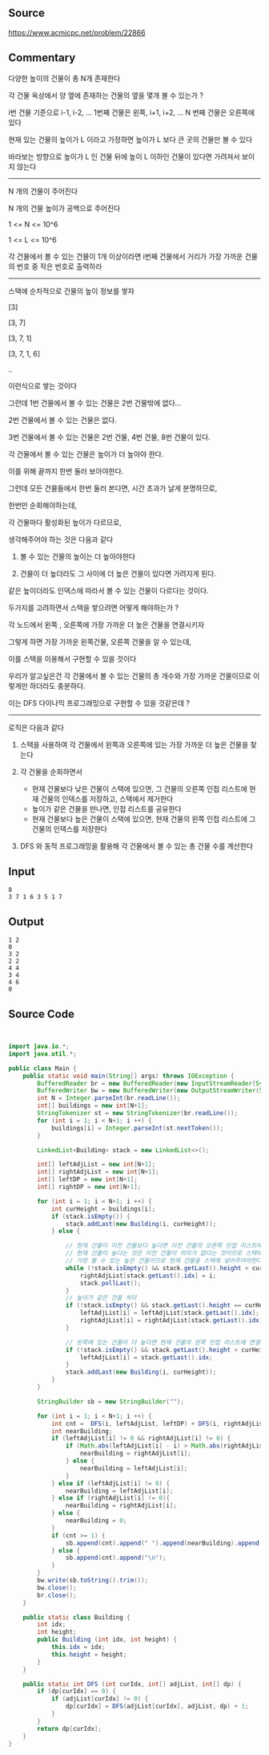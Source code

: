 ## Source

https://www.acmicpc.net/problem/22866

## Commentary

다양한 높이의 건물이 총 N개 존재한다

각 건물 옥상에서 양 옆에 존재하는 건물의 옆을 몇개 볼 수 있는가 ?

i번 건물 기준으로 i-1, i-2, ... 1번째 건물은 왼쪽, i+1, i+2, ... N 번째 건물은 오른쪽에 있다

현재 있는 건물의 높이가 L 이라고 가정하면 높이가 L 보다 큰 곳의 건물만 볼 수 있다

바라보는 방향으로 높이가 L 인 건물 뒤에 높이 L 이하인 건물이 있다면 가려져서 보이지 않는다

---

N 개의 건물이 주어진다

N 개의 건물 높이가 공백으로 주어진다

1 <= N <= 10^6

1 <= L <= 10^6

각 건물에서 볼 수 있는 건물이 1개 이상이라면 i번째 건물에서 거리가 가장 가까운 건물의 번호 중 작은 번호로 출력하라

----

스택에 순차적으로 건물의 높이 정보를 쌓자

[3]

[3, 7]

[3, 7, 1]

[3, 7, 1, 6]

..

이런식으로 쌓는 것이다

그런데 1번 건물에서 볼 수 있는 건물은 2번 건물밖에 없다...

2번 건물에서 볼 수 있는 건물은 없다.

3번 건물에서 볼 수 있는 건물은 2번 건물, 4번 건물, 8번 건물이 있다.

각 건물에서 볼 수 있는 건물은 높이가 더 높아야 한다.

이를 위해 끝까지 한번 둘러 보아야한다.

그런데 모든 건물들에서 한번 둘러 본다면, 시간 초과가 날게 분명하므로,

한번만 순회해야하는데,

각 건물마다 활성화된 높이가 다르므로,

생각해주어야 하는 것은 다음과 같다

1. 볼 수 있는 건물의 높이는 더 높아야한다

2. 건물이 더 높더라도 그 사이에 더 높은 건물이 있다면 가려지게 된다.

같은 높이더라도 인덱스에 따라서 볼 수 있는 건물이 다르다는 것이다.

두가지를 고려하면서 스택을 쌓으려면 어떻게 해야하는가 ?

각 노드에서 왼쪽 , 오른쪽에 가장 가까운 더 높은 건물을 연결시키자

그렇게 하면 가장 가까운 왼쪽건물, 오른쪽 건물을 알 수 있는데,

이를 스택을 이용해서 구현할 수 있을 것이다

우리가 알고싶은건 각 건물에서 볼 수 있는 건물의 총 개수와 가장 가까운 건물이므로 이렇게만 하더라도 충분하다.

이는 DFS 다이나믹 프로그래밍으로 구현할 수 있을 것같은데 ?

----

로직은 다음과 같다

1. 스택을 사용하여 각 건물에서 왼쪽과 오른쪽에 있는 가장 가까운 더 높은 건물을 찾는다

2. 각 건물을 순회하면서
    - 현재 건물보다 낮은 건물이 스택에 있으면, 그 건물의 오른쪽 인접 리스트에 현재 건물의 인덱스를 저장하고, 스택에서 제거한다
    - 높이가 같은 건물을 만나면, 인접 리스트를 공유한다
    - 현재 건물보다 높은 건물이 스택에 있으면, 현재 건물의 왼쪽 인접 리스트에 그 건물의 인덱스를 저장한다

3. DFS 와 동적 프로그래밍을 활용해 각 건물에서 볼 수 있는 총 건물 수를 계산한다

## Input

```
8
3 7 1 6 3 5 1 7
```

## Output
```
1 2
0
3 2
2 2
4 4
3 4
4 6
0
```

## Source Code

```java


import java.io.*;
import java.util.*;

public class Main {
    public static void main(String[] args) throws IOException {
        BufferedReader br = new BufferedReader(new InputStreamReader(System.in));
        BufferedWriter bw = new BufferedWriter(new OutputStreamWriter(System.out));
        int N = Integer.parseInt(br.readLine());
        int[] buildings = new int[N+1];
        StringTokenizer st = new StringTokenizer(br.readLine());
        for (int i = 1; i < N+1; i ++) {
            buildings[i] = Integer.parseInt(st.nextToken());
        }

        LinkedList<Building> stack = new LinkedList<>();

        int[] leftAdjList = new int[N+1];
        int[] rightAdjList = new int[N+1];
        int[] leftDP = new int[N+1];
        int[] rightDP = new int[N+1];

        for (int i = 1; i < N+1; i ++) {
            int curHeight = buildings[i];
            if (stack.isEmpty()) {
                stack.addLast(new Building(i, curHeight));
            } else {

                // 현재 건물이 이전 건물보다 높다면 이전 건물의 오른쪽 인접 리스트에 연결해준다.
                // 현재 건물이 높다는 것은 이전 건물이 의미가 없다는 것이므로 스택에서 꺼내준다
                // 가장 볼 수 있는 높은 건물이므로 현재 건물을 스택에 넣어주어야한다.
                while (!stack.isEmpty() && stack.getLast().height < curHeight) {
                    rightAdjList[stack.getLast().idx] = i;
                    stack.pollLast();
                }
                // 높이가 같은 건물 처리
                if (!stack.isEmpty() && stack.getLast().height == curHeight) {
                    leftAdjList[i] = leftAdjList[stack.getLast().idx];
                    rightAdjList[i] = rightAdjList[stack.getLast().idx];
                }

                // 왼쪽에 있는 건물이 더 높다면 현재 건물의 왼쪽 인접 리스트에 연결해준다.
                if (!stack.isEmpty() && stack.getLast().height > curHeight) {
                    leftAdjList[i] = stack.getLast().idx;
                }
                stack.addLast(new Building(i, curHeight));
            }
        }

        StringBuilder sb = new StringBuilder("");

        for (int i = 1; i < N+1; i ++) {
            int cnt =  DFS(i, leftAdjList, leftDP) + DFS(i, rightAdjList, rightDP);
            int nearBuilding;
            if (leftAdjList[i] != 0 && rightAdjList[i] != 0) {
                if (Math.abs(leftAdjList[i] - i) > Math.abs(rightAdjList[i] - i)) {
                    nearBuilding = rightAdjList[i];
                } else {
                    nearBuilding = leftAdjList[i];
                }
            } else if (leftAdjList[i] != 0) {
                nearBuilding = leftAdjList[i];
            } else if (rightAdjList[i] != 0){
                nearBuilding = rightAdjList[i];
            } else {
                nearBuilding = 0;
            }
            if (cnt >= 1) {
                sb.append(cnt).append(" ").append(nearBuilding).append("\n");
            } else {
                sb.append(cnt).append("\n");
            }
        }
        bw.write(sb.toString().trim());
        bw.close();
        br.close();
    }

    public static class Building {
        int idx;
        int height;
        public Building (int idx, int height) {
            this.idx = idx;
            this.height = height;
        }
    }

    public static int DFS (int curIdx, int[] adjList, int[] dp) {
        if (dp[curIdx] == 0) {
            if (adjList[curIdx] != 0) {
                dp[curIdx] = DFS(adjList[curIdx], adjList, dp) + 1;
            }
        }
        return dp[curIdx];
    }
}
```